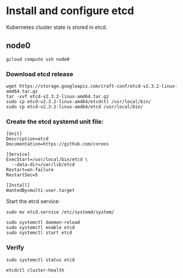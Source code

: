 # Install and configure etcd

Kubernetes cluster state is stored in etcd.

## node0

```
gcloud compute ssh node0
```

### Download etcd release

```
wget https://storage.googleapis.com/craft-conf/etcd-v2.3.2-linux-amd64.tar.gz
tar -xvf etcd-v2.3.2-linux-amd64.tar.gz
sudo cp etcd-v2.3.2-linux-amd64/etcdctl /usr/local/bin/
sudo cp etcd-v2.3.2-linux-amd64/etcd /usr/local/bin/
```

### Create the etcd systemd unit file:

```
[Unit]
Description=etcd
Documentation=https://github.com/coreos

[Service]
ExecStart=/usr/local/bin/etcd \
  --data-dir=/var/lib/etcd
Restart=on-failure
RestartSec=5

[Install]
WantedBy=multi-user.target
```

Start the etcd service:

```
sudo mv etcd.service /etc/systemd/system/
```

```
sudo systemctl daemon-reload
sudo systemctl enable etcd
sudo systemctl start etcd
```

### Verify

```
sudo systemctl status etcd
```

```
etcdctl cluster-health
```
